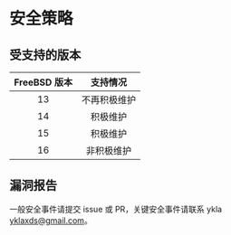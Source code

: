 # 安全策略

## 受支持的版本


| FreeBSD 版本   | 支持情况              |
| :------: | :------------------: |
| 13     | 不再积极维护|
| 14     | 积极维护                |
| 15     | 积极维护 |
| 16     | 非积极维护 |

## 漏洞报告

一般安全事件请提交 issue 或 PR，关键安全事件请联系 ykla <yklaxds@gmail.com>。
